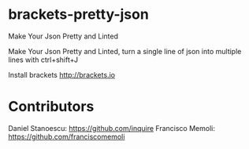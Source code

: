 brackets-pretty-json
====================

Make Your Json Pretty and Linted

Make Your Json Pretty and Linted, turn a single line of json into multiple lines with ctrl+shift+J

Install brackets http://brackets.io


Contributors
====================

Daniel Stanoescu: https://github.com/inquire
Francisco Memoli: https://github.com/franciscomemoli
